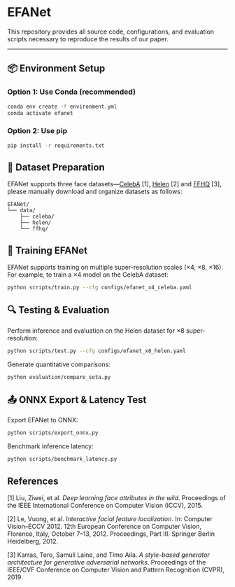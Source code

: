 # EFANet

This repository provides all source code, configurations, and evaluation scripts necessary to reproduce the results of our paper.

---


## 📦 Environment Setup
### Option 1: Use Conda (recommended)
```bash
conda env create -f environment.yml
conda activate efanet
```
### Option 2: Use pip
```bash
pip install -r requirements.txt
```


## 📂 Dataset Preparation
EFANet supports three face datasets—[CelebA](https://mmlab.ie.cuhk.edu.hk/projects/CelebA.html) [1], [Helen](https://exposing.ai/helen/) [2] and [FFHQ](https://github.com/NVlabs/ffhq-dataset) [3], please manually download and organize datasets as follows:
```
EFANet/
└── data/
    ├── celeba/
    ├── helen/
    └── ffhq/
```


## 🚀 Training EFANet
EFANet supports training on multiple super-resolution scales (×4, ×8, ×16). For example, to train a ×4 model on the CelebA dataset:
```bash
python scripts/train.py --cfg configs/efanet_x4_celeba.yaml
```


## 🔍 Testing & Evaluation
Perform inference and evaluation on the Helen dataset for ×8 super-resolution:
```bash
python scripts/test.py --cfg configs/efanet_x8_helen.yaml
```
Generate quantitative comparisons:
```bash
python evaluation/compare_sota.py
```


## 📤 ONNX Export & Latency Test
Export EFANet to ONNX:
```bash
python scripts/export_onnx.py
```
Benchmark inference latency:
```bash
python scripts/benchmark_latency.py
```

## References

[1] Liu, Ziwei, et al. *Deep learning face attributes in the wild*. Proceedings of the IEEE International Conference on Computer Vision (ICCV), 2015.

[2] Le, Vuong, et al. *Interactive facial feature localization*. In: Computer Vision–ECCV 2012. 12th European Conference on Computer Vision, Florence, Italy, October 7–13, 2012. Proceedings, Part III. Springer Berlin Heidelberg, 2012.

[3] Karras, Tero, Samuli Laine, and Timo Aila. *A style-based generator architecture for generative adversarial networks*. Proceedings of the IEEE/CVF Conference on Computer Vision and Pattern Recognition (CVPR), 2019.


